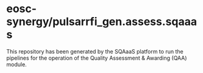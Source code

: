 <!--
SPDX-FileCopyrightText: Copyright contributors to the Software Quality Assurance as a Service (SQAaaS) project <sqaaas@ibergrid.eu>

SPDX-License-Identifier: GPL-3.0-only
-->

# eosc-synergy/pulsarrfi_gen.assess.sqaaas
This repository has been generated by the SQAaaS platform to run the pipelines
for the operation of the
Quality Assessment & Awarding (QAA)
module.